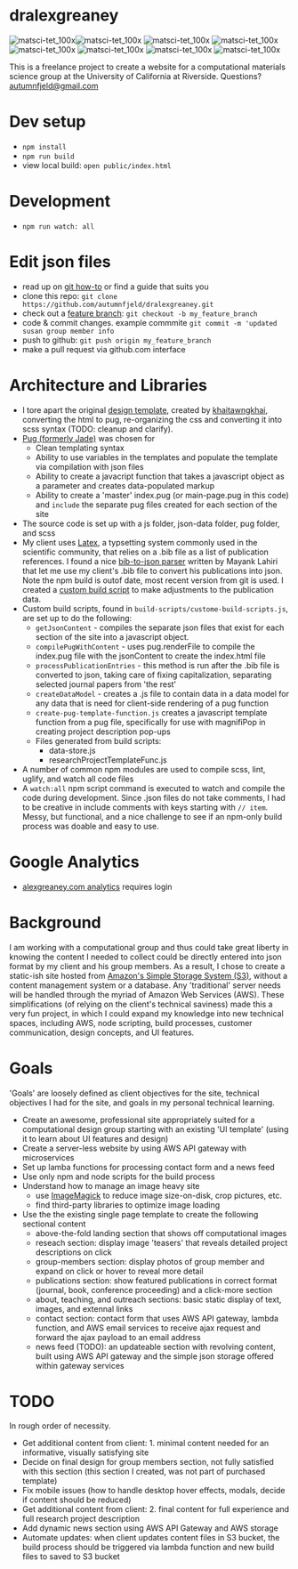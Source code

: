 #  dralexgreaney   

![matsci-tet_100x](https://user-images.githubusercontent.com/5665959/30366457-f2142aba-981f-11e7-98ac-90d674bb263b.png)![matsci-tet_100x](https://user-images.githubusercontent.com/5665959/30366457-f2142aba-981f-11e7-**98ac**-90d674bb263b.png)
![matsci-tet_100x](https://user-images.githubusercontent.com/5665959/30366457-f2142aba-981f-11e7-98ac-90d674bb263b.png)
![matsci-tet_100x](https://user-images.githubusercontent.com/5665959/30366457-f2142aba-981f-11e7-98ac-90d674bb263b.png)
![matsci-tet_100x](https://user-images.githubusercontent.com/5665959/30366457-f2142aba-981f-11e7-98ac-90d674bb263b.png)
![matsci-tet_100x](https://user-images.githubusercontent.com/5665959/30366457-f2142aba-981f-11e7-98ac-90d674bb263b.png)
![matsci-tet_100x](https://user-images.githubusercontent.com/5665959/30366457-f2142aba-981f-11e7-98ac-90d674bb263b.png)
![matsci-tet_100x](https://user-images.githubusercontent.com/5665959/30366457-f2142aba-981f-11e7-98ac-90d674bb263b.png)



This is a freelance project to create a website for a computational materials science group at the University of California at Riverside.  Questions? autumnfjeld@gmail.com

# Dev setup

   * `npm install`
   * `npm run build`
   * view local build: `open public/index.html`

# Development
   * `npm run watch: all` 
 
# Edit json files
   * read up on [git how-to](http://rogerdudler.github.io/git-guide/) or find a guide that suits you
   * clone this repo: `git clone https://github.com/autumnfjeld/dralexgreaney.git`
   * check out a [feature branch](https://www.atlassian.com/git/tutorials/comparing-workflows/feature-branch-workflow): `git checkout -b my_feature_branch` 
   * code & commit changes. example commmite `git commit -m 'updated susan group member info`
   * push to github: `git push origin my_feature_branch`
   * make a pull request via github.com interface



# Architecture and Libraries
* I tore apart the original [design template](http://preview.themeforest.net/item/homane-minimal-resume-html-template/full_screen_preview/19682315?_ga=2.140194995.1039933768.1493948585-1211979247.1489464104), created by [khaitawngkhai](https://themeforest.net/user/khaitawngkhai), converting the html to pug, re-organizing the css and converting it into scss syntax (TODO:  cleanup and clarify). 
* [Pug (formerly Jade)](https://pugjs.org/api/getting-started.html) was chosen for
  * Clean templating syntax
  * Ability to use variables in the templates and populate the template via compilation with json files
  * Ability to create a javacript function that takes a javascript object as a parameter and creates data-populated markup
  * Ability to create a 'master' index.pug (or main-page.pug in this code) and `include` the separate pug files created for each section of the site
* The source code is set up with a js folder, json-data folder, pug folder, and scss
* My client uses [Latex](https://www.latex-project.org/), a typsetting system commonly used in the scientific community, that relies on a .bib file as a list of publication references.  I found a nice  [bib-to-json parser](https://github.com/mayanklahiri/bib2json) written by Mayank Lahiri that let me use my client's .bib file to convert his publications into json. Note the npm build is outof date, most recent version from git is used. I created a [custom build script](https://github.com/**autumnfjeld**/dralexgreaney/blob/master/build-scripts/custom-build-scripts.js) to make adjustments to the publication data.
* Custom build scripts, found in `build-scripts/custome-build-scripts.js`, are set up to do the following:
  * `getJsonContent` - compiles the separate json files that exist for each section of the site into a javascript object. 
  * `compilePugWithContent` - uses pug.renderFile to compile the index.pug file with the jsonContent to create the index.html file
   * `processPublicationEntries` - this method is run after the .bib file is converted to json, taking care of fixing capitalization, separating selected journal papers from 'the rest'
   * `createDataModel` - creates a .js file to contain data in a data model for any data that is need for client-side rendering of a pug function
   * `create-pug-template-function.js` creates a javascript template function from a pug file, specifically for use with magnifiPop in creating project description pop-ups
   * Files generated from build scripts:
      * data-store.js
      * researchProjectTemplateFunc.js
* A number of common npm modules are used to compile scss, lint, uglify, and watch all code files
* A `watch:all` npm script command is executed to watch and compile the code during development.  Since .json files do not take comments, I had to be creative in include comments with keys starting with `// item`.  Messy, but functional, and a nice challenge to see if an npm-only build process was doable and easy to use.

# Google Analytics
 * [alexgreaney.com analytics](https://analytics.google.com/analytics/web/?authuser=0#/report/visitors-geo/a110811436w165296162p165891888/_u.date00=20171204&_u.date01=20171212&tabControl.tabId=geo&geo-segmentExplorer.segmentId=analytics.city&geo-table.plotKeys=%5B%5D/)  requires login

# Background
I am working with a computational group and thus could take great liberty in knowing the content I needed to collect could be directly entered into json format by my client and his group members.  As a result, I chose to create a static-ish site hosted from [Amazon's Simple Storage System (S3)](https://aws.amazon.com/s3/),  without a content management system or a database.  Any 'traditional' server needs will be handled through the myriad of Amazon Web Services (AWS).  These simplifications (of relying on the client's technical saviness) made this a very fun project, in which I could expand my knowledge into new technical spaces, including AWS, node scripting, build processes, customer communication, design concepts, and UI features.

 # Goals
 'Goals' are loosely defined as client objectives for the site, technical objectives I had for the site, and goals in my personal technical learning.
 * Create an awesome, professional site appropriately suited for a computational design group starting with an existing 'UI template' (using it to learn about UI features and design)
 * Create a server-less website by using AWS API gateway with microservices
 * Set up lamba functions for processing contact form and a news feed
 * Use only npm and node scripts for the build process
 * Understand how to manage an image heavy site
     * use [ImageMagick](https://www.imagemagick.org/script/index.php) to reduce image size-on-disk, crop pictures, etc.
     * find third-party libraries to optimize image loading 
 * Use the the existing single page template to create the following sectional content
    * above-the-fold landing section that shows off computational images
    * reseach section: display image 'teasers' that reveals detailed project descriptions on click
     * group-members section: display photos of group member and expand on click or hover to reveal more detail
     * publications section: show featured publications in correct format (journal, book, conference proceeding) and a click-more section
     * about, teaching, and outreach sections: basic static display of text, images, and extennal links
     * contact section: contact form that uses AWS API gateway, lambda function, and AWS email services to receive ajax request and forward the ajax payload to an email address
     * news feed (TODO): an updateable section with revolving content, built using AWS API gateway and the simple json storage offered within gateway services


# TODO
In rough order of necessity.
* Get additional content from client: 1. minimal content needed for an informative, visually satisfying site 
* Decide on final design for group members section, not fully satisfied with this section (this section I created, was not part of purchased template)
* Fix mobile issues (how to handle desktop hover effects, modals, decide if content should be reduced)
* Get additional content from client: 2. final content for full experience and full research project description
* Add dynamic news section using AWS API Gateway and AWS storage
* Automate updates:  when client updates content files in S3 bucket, the build process should be triggered via lambda function and new build files to saved to S3 bucket



